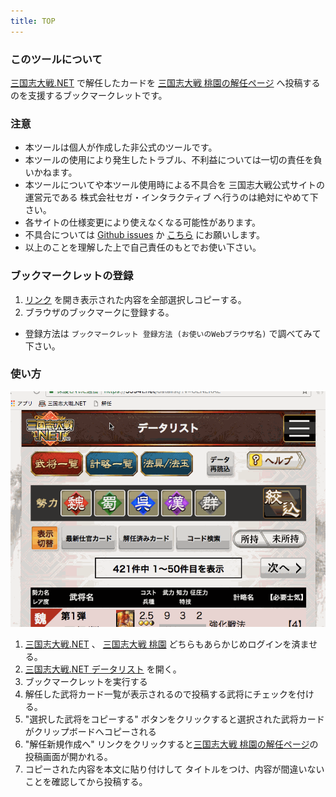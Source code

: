 ```yaml
---
title: TOP
---
```


### このツールについて

[三国志大戦.NET](https://3594t.net) で解任したカードを [三国志大戦 桃園の解任ページ](https://3594t-touen.jp/recruitments) へ投稿するのを支援するブックマークレットです。

### 注意

- 本ツールは個人が作成した非公式のツールです。
- 本ツールの使用により発生したトラブル、不利益については一切の責任を負いかねます。
- 本ツールについてや本ツール使用時による不具合を 三国志大戦公式サイトの運営元である 株式会社セガ・インタラクティブ へ行うのは絶対にやめて下さい。
- 各サイトの仕様変更により使えなくなる可能性があります。
- 不具合については [Github issues](https://github.com/boushi-bird/3594t-discard-bookmarklet/issues) か [こちら](https://3594t-touen.jp/posts/51162) にお願いします。
- 以上のことを理解した上で自己責任のもとでお使い下さい。

### ブックマークレットの登録

1. [リンク](bookmarklet/main.js) を開き表示された内容を全部選択しコピーする。
2. ブラウザのブックマークに登録する。
  * 登録方法は `ブックマークレット 登録方法 (お使いのWebブラウザ名)` で調べてみて下さい。

### 使い方

![使い方](kainin.gif)

1. [三国志大戦.NET](https://3594t.net) 、 [三国志大戦 桃園](https://3594t-touen.jp) どちらもあらかじめログインを済ませる。
2. [三国志大戦.NET データリスト](https://3594t.net/datalist/) を開く。
3. ブックマークレットを実行する
4. 解任した武将カード一覧が表示されるので投稿する武将にチェックを付ける。
5. "選択した武将をコピーする" ボタンをクリックすると選択された武将カードがクリップボードへコピーされる
6. "解任新規作成へ" リンクをクリックすると[三国志大戦 桃園の解任ページ](https://3594t-touen.jp/recruitments)の投稿画面が開かれる。
7. コピーされた内容を本文に貼り付けして タイトルをつけ、内容が間違いないことを確認してから投稿する。
